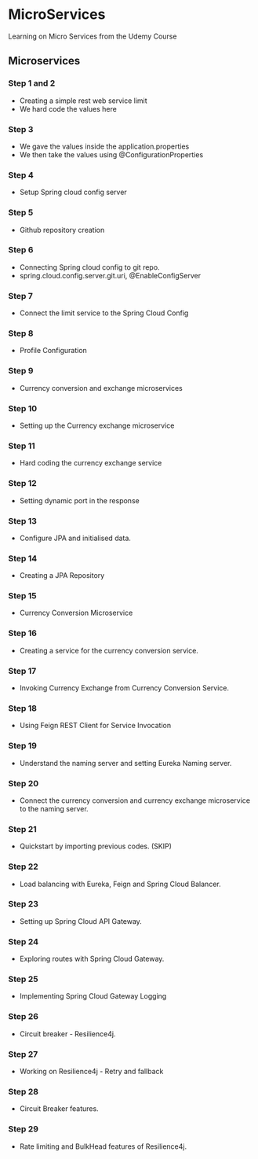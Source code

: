 # MicroServices
Learning on Micro Services from the Udemy Course


## Microservices

### Step 1 and 2
- Creating a simple rest web service limit
- We hard code the values here

### Step 3
- We gave the values inside the application.properties
- We then take the values using @ConfigurationProperties

### Step 4
- Setup Spring cloud config server

### Step 5
- Github repository creation

### Step 6
- Connecting Spring cloud config to git repo.
- spring.cloud.config.server.git.uri, @EnableConfigServer

### Step 7
- Connect the limit service to the Spring Cloud Config

### Step 8
- Profile Configuration

### Step 9
- Currency conversion and exchange microservices

### Step 10 
- Setting up the Currency exchange microservice

### Step 11
- Hard coding the currency exchange service

### Step 12
- Setting dynamic port in the response

### Step 13
- Configure JPA and initialised data.

### Step 14
- Creating a JPA Repository

### Step 15
- Currency Conversion Microservice

### Step 16
- Creating a service for the currency conversion service.

### Step 17
- Invoking Currency Exchange from Currency Conversion Service.

### Step 18
- Using Feign REST Client for Service Invocation

### Step 19
- Understand the naming server and setting Eureka Naming server.

### Step 20
- Connect the currency conversion and currency exchange microservice to the naming server.

### Step 21
- Quickstart by importing previous codes. (SKIP)

### Step 22
- Load balancing with Eureka, Feign and Spring Cloud Balancer.

### Step 23
- Setting up Spring Cloud API Gateway.

### Step 24
- Exploring routes with Spring Cloud Gateway.

### Step 25
- Implementing Spring Cloud Gateway Logging

### Step 26
- Circuit breaker - Resilience4j.

### Step 27
- Working on Resilience4j - Retry and fallback

### Step 28
- Circuit Breaker features.

### Step 29
- Rate limiting and BulkHead features of Resilience4j.










